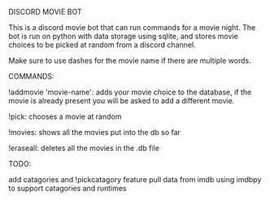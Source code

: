 DISCORD MOVIE BOT

This is a discord movie bot that can run commands for a movie night. The bot is run on python with data storage using sqlite, and stores movie choices to be picked at random from a discord channel. 


Make sure to use dashes for the movie name if there are multiple words.

COMMANDS:

!addmovie 'movie-name': adds your movie choice to the database, if the movie is already present you will be asked to add a different movie.

!pick: chooses a movie at random

!movies: shows all the movies put into the db so far

!eraseall: deletes all the movies in the .db file



TODO:

add catagories and !pickcatagory feature
pull data from imdb using imdbpy to support catagories and runtimes

